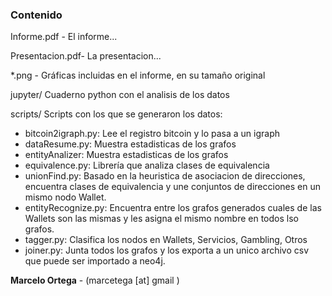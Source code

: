 ### Contenido
Informe.pdf - El informe...

Presentacion.pdf- La presentacion...

*.png - Gráficas incluidas en el informe, en su tamaño original

jupyter/ Cuaderno python con el analisis de los datos

scripts/ Scripts con los que se generaron los datos:
*	bitcoin2igraph.py: Lee el registro bitcoin y lo pasa a un igraph
*	dataResume.py: Muestra estadisticas de los grafos
* entityAnalizer: Muestra estadisticas de los grafos
* equivalence.py: Librería que analiza clases de equivalencia
* unionFind.py: Basado en la heuristica de asociacion de direcciones, encuentra clases de equivalencia y une conjuntos de direcciones en un mismo nodo Wallet.
* entityRecognize.py: Encuentra entre los grafos generados cuales de las Wallets son las mismas y les asigna el mismo nombre en todos lso grafos.
* tagger.py: Clasifica los nodos en Wallets, Servicios, Gambling, Otros
* joiner.py: Junta todos los grafos y los exporta a un unico archivo csv que puede ser importado a neo4j.


**Marcelo Ortega**  - (marcetega [at] gmail )
